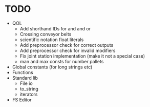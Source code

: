 # TODO

- QOL
  - Add shorthand IDs for and and or
  - Crossing conveyor belts
  - scientific notation float literals
  - Add preprocessor check for correct outputs
  - Add preprocessor check for invalid modifiers
  - Fix joint station implementation (make it not a special case)
  - man and max consts for number pallets
- Global constants (for long strings etc)
- Functions
- Standard lib
  - File io
  - to_string
  - iterators
- FS Editor
